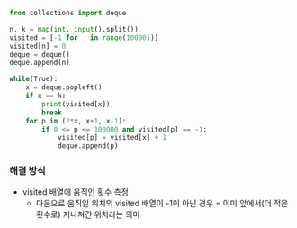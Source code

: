 ```python 
from collections import deque

n, k = map(int, input().split())
visited = [-1 for _ in range(100001)]
visited[n] = 0
deque = deque()
deque.append(n)

while(True):
    x = deque.popleft()
    if x == k:
        print(visited[x])
        break
    for p in (2*x, x+1, x-1):
        if 0 <= p <= 100000 and visited[p] == -1:
            visited[p] = visited[x] + 1
            deque.append(p)
```

### 해결 방식

- visited 배열에 움직인 횟수 측정
    - 다음으로 움직일 위치의 visited 배열이 -1이 아닌 경우 = 이미 앞에서(더 적은 횟수로) 지나쳐간 위치라는 의미
    
